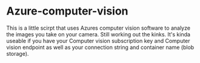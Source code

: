 # Azure-computer-vision
This is a little scirpt that uses Azures computer vision software to analyze the images you take on your camera. Still working out the kinks. It's kinda useable if you have your Computer vision subscription key and Computer vision endpoint as well as your connection string and container name (blob storage).
